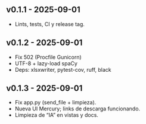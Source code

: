 ﻿## v0.1.1 - 2025-09-01
- Lints, tests, CI y release tag.
## v0.1.2 - 2025-09-01
- Fix 502 (Procfile Gunicorn)
- UTF-8 + lazy-load spaCy
- Deps: xlsxwriter, pytest-cov, ruff, black

## v0.1.3 - 2025-09-01
- Fix app.py (send_file + limpieza).
- Nueva UI Mercury; links de descarga funcionando.
- Limpieza de “IA” en vistas y docs.
